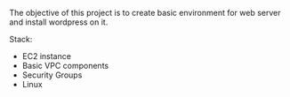 The objective of this project is to create basic environment for web server and install wordpress on it.

Stack: 
- EC2 instance
- Basic VPC components
- Security Groups
- Linux